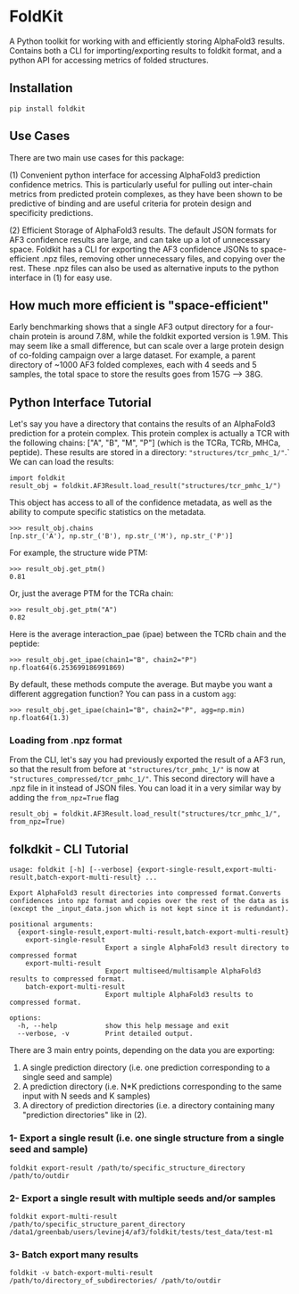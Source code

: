 # FoldKit

A Python toolkit for working with and efficiently storing AlphaFold3 results. Contains both a CLI for importing/exporting results to foldkit format, and a python API for accessing metrics of folded structures.

## Installation
`pip install foldkit`

## Use Cases
There are two main use cases for this package:

(1) Convenient python interface for accessing AlphaFold3 prediction confidence metrics. This is particularly useful for pulling out inter-chain metrics from predicted protein complexes, as they have been shown to be predictive of binding and are useful criteria for protein design and specificity predictions.

(2) Efficient Storage of AlphaFold3 results. The default JSON formats for AF3 confidence results are large, and can take up a lot of unnecessary space. Foldkit has a CLI for exporting the AF3 confidence JSONs to space-efficient .npz files, removing other unnecessary files, and copying over the rest. These .npz files can also be used as alternative inputs to the python interface in (1) for easy use. 

## How much more efficient is "space-efficient"
Early benchmarking shows that a single AF3 output directory for a four-chain protein is around 7.8M, while the foldkit exported version is 1.9M. This may seem like a small difference, but can scale over a large protein design of co-folding campaign over a large dataset. For example, a parent directory of ~1000 AF3 folded complexes, each with 4 seeds and 5 samples, the total space to store the results goes from 157G --> 38G.

## Python Interface Tutorial
Let's say you have a directory that contains the results of an AlphaFold3 prediction for a protein complex. This protein complex is actually a TCR with the following chains: ["A", "B", "M", "P"] (which is the TCRa, TCRb, MHCa, peptide). These results are stored in a directory:
`"structures/tcr_pmhc_1/"`.`
We can can load the results:
```
import foldkit
result_obj = foldkit.AF3Result.load_result("structures/tcr_pmhc_1/")
```
This object has access to all of the confidence metadata, as well as the ability to compute specific statistics on the metadata.
```
>>> result_obj.chains
[np.str_('A'), np.str_('B'), np.str_('M'), np.str_('P')]
``` 
For example, the structure wide PTM:
```
>>> result_obj.get_ptm()
0.81
```
Or, just the average PTM for the TCRa chain:
```
>>> result_obj.get_ptm("A")
0.82
```
Here is the average interaction_pae (ipae) between the TCRb chain and the peptide:
```
>>> result_obj.get_ipae(chain1="B", chain2="P")
np.float64(6.253699186991869)
```

By default, these methods compute the average. But maybe you want a different aggregation function? You can pass in a custom `agg`:
```
>>> result_obj.get_ipae(chain1="B", chain2="P", agg=np.min)
np.float64(1.3)
```

### Loading from .npz format
From the CLI, let's say you had previously exported the result of a AF3 run, so that the result from before
at `"structures/tcr_pmhc_1/"` is now at `"structures_compressed/tcr_pmhc_1/"`. This second directory will have a .npz file in it instead of JSON files. You can load it in a very similar way by adding the `from_npz=True` flag
```
result_obj = foldkit.AF3Result.load_result("structures/tcr_pmhc_1/", from_npz=True)
```

## folkdkit - CLI Tutorial
```
usage: foldkit [-h] [--verbose] {export-single-result,export-multi-result,batch-export-multi-result} ...

Export AlphaFold3 result directories into compressed format.Converts confidences into npz format and copies over the rest of the data as is (except the _input_data.json which is not kept since it is redundant).

positional arguments:
  {export-single-result,export-multi-result,batch-export-multi-result}
    export-single-result
                        Export a single AlphaFold3 result directory to compressed format
    export-multi-result
                        Export multiseed/multisample AlphaFold3 results to compressed format.
    batch-export-multi-result
                        Export multiple AlphaFold3 results to compressed format.

options:
  -h, --help            show this help message and exit
  --verbose, -v         Print detailed output.
```
There are 3 main entry points, depending on the data you are exporting:
1) A single prediction directory (i.e. one prediction corresponding to a single seed and sample)
2) A prediction directory (i.e. N*K predictions corresponding to the same input with N seeds and K samples)
3) A directory of prediction directories (i.e. a directory containing many "prediction directories" like in (2).

  ### 1- Export a single result (i.e. one single structure from a single seed and sample)
  ```
  foldkit export-result /path/to/specific_structure_directory /path/to/outdir
  ```
  ### 2- Export a single result with multiple seeds and/or samples
  ```
foldkit export-multi-result /path/to/specific_structure_parent_directory /data1/greenbab/users/levinej4/af3/foldkit/tests/test_data/test-m1
  ```
  ### 3- Batch export many results
  ```
  foldkit -v batch-export-multi-result  /path/to/directory_of_subdirectories/ /path/to/outdir
  ```